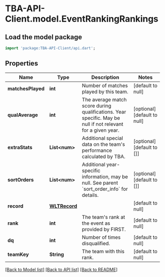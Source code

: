 # TBA-API-Client.model.EventRankingRankings

## Load the model package
```dart
import 'package:TBA-API-Client/api.dart';
```

## Properties
Name | Type | Description | Notes
------------ | ------------- | ------------- | -------------
**matchesPlayed** | **int** | Number of matches played by this team. | [default to null]
**qualAverage** | **int** | The average match score during qualifications. Year specific. May be null if not relevant for a given year. | [optional] [default to null]
**extraStats** | **List&lt;num&gt;** | Additional special data on the team&#39;s performance calculated by TBA. | [optional] [default to []]
**sortOrders** | **List&lt;num&gt;** | Additional year-specific information, may be null. See parent &#x60;sort_order_info&#x60; for details. | [optional] [default to []]
**record** | [**WLTRecord**](WLTRecord.md) |  | [default to null]
**rank** | **int** | The team&#39;s rank at the event as provided by FIRST. | [default to null]
**dq** | **int** | Number of times disqualified. | [default to null]
**teamKey** | **String** | The team with this rank. | [default to null]

[[Back to Model list]](../README.md#documentation-for-models) [[Back to API list]](../README.md#documentation-for-api-endpoints) [[Back to README]](../README.md)


